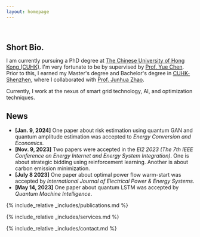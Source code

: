 ```yaml
---
layout: homepage
---
```


<h1 id="about-me"></h1>

<h2 style="margin: 60px 0px 10px;">Short Bio.</h2>

I am currently pursuing a PhD degree at [The Chinese University of Hong Kong (CUHK)](https://www.cuhk.edu.hk). I'm very fortunate to be by supervised by [Prof. Yue Chen](https://sites.google.com/view/academicyuechen/home). Prior to this, I earned my Master's degree and Bachelor's degree in [CUHK-Shenzhen](https://www.cuhk.edu.cn), where I collaborated with [Prof. Junhua Zhao](https://sse.cuhk.edu.cn/en/faculty/zhaojunhua).

Currently, I work at the nexus of smart grid technology, AI, and optimization techniques.

## News

- **[Jan. 9, 2024]** One paper about risk estimation using quantum GAN and quantum amplitude estimation was accepted to *Energy Conversion and Economics*.
- **[Nov. 9, 2023]** Two papers were accepted in the *EI2 2023 (The 7th IEEE Conference on Energy Internet and Energy System Integration)*. One is about strategic bidding using reinforcement learning. Another is about carbon emission minimization.
- **[July 8 2023]** One paper about optimal power flow warm-start was accepted by *International Journal of Electrical Power & Energy Systems*.
- **[May 14, 2023]** One paper about quantum LSTM was accepted by *Quantum Machine Intelligence*.

{% include_relative _includes/publications.md %}

{% include_relative _includes/services.md %}

{% include_relative _includes/contact.md %}
